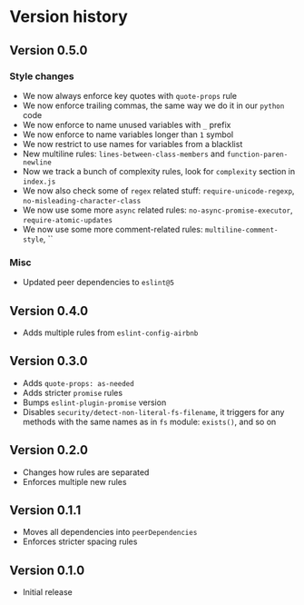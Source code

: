 # Version history

## Version 0.5.0

### Style changes

- We now always enforce key quotes with `quote-props` rule
- We now enforce trailing commas, the same way we do it in our `python` code
- We now enforce to name unused variables with `_` prefix
- We now enforce to name variables longer than `1` symbol
- We now restrict to use names for variables from a blacklist
- New multiline rules: `lines-between-class-members` and `function-paren-newline`
- Now we track a bunch of complexity rules, look for `complexity` section in `index.js`
- We now also check some of `regex` related stuff: `require-unicode-regexp`, `no-misleading-character-class`
- We now use some more `async` related rules: `no-async-promise-executor`, `require-atomic-updates`
- We now use some more comment-related rules: `multiline-comment-style`, ``

### Misc

- Updated peer dependencies to `eslint@5`


## Version 0.4.0

- Adds multiple rules from `eslint-config-airbnb`


## Version 0.3.0

- Adds `quote-props: as-needed`
- Adds stricter `promise` rules
- Bumps `eslint-plugin-promise` version
- Disables `security/detect-non-literal-fs-filename`, it triggers for any
  methods with the same names as in `fs` module: `exists()`, and so on


## Version 0.2.0

- Changes how rules are separated
- Enforces multiple new rules


## Version 0.1.1

- Moves all dependencies into `peerDependencies`
- Enforces stricter spacing rules


## Version 0.1.0

- Initial release
